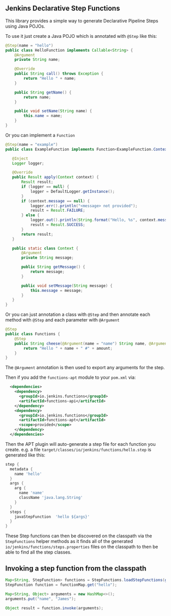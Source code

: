 ## Jenkins Declarative Step Functions

This library provides a simple way to generate Declarative Pipeline Steps using Java POJOs.

To use it just create a Java POJO which is annotated with `@Step` like this:

```java
@Step(name = "hello")
public class HelloFunction implements Callable<String> {
    @Argument
    private String name;

    @Override
    public String call() throws Exception {
        return "Hello " + name;
    }

    public String getName() {
        return name;
    }

    public void setName(String name) {
        this.name = name;
    }
}
```

Or you can implement a `Function`
 ```java
@Step(name = "example")
public class ExampleFunction implements Function<ExampleFunction.Context, Result> {

    @Inject
    Logger logger;

    @Override
    public Result apply(Context context) {
        Result result;
        if (logger == null) {
            logger = DefaultLogger.getInstance();
        }
        if (context.message == null) {
            logger.err().println("<message> not provided");
            result = Result.FAILURE;
        } else {
            logger.out().println(String.format("Hello, %s", context.message));
            result = Result.SUCCESS;
        }
        return result;
    }

    public static class Context {
        @Argument
        private String message;

        public String getMessage() {
            return message;
        }

        public void setMessage(String message) {
            this.message = message;
        }
    }
}
```

Or you can just annotation a class with `@Step` and then annotate each method with `@Step` and each parameter with `@Argument`

```java
@Step
public class Functions {
    @Step
    public String cheese(@Argument(name = "name") String name, @Argument(name = "amount") int amount) {
        return "Hello " + name + " #" + amount;
    }
}
```

The `@Argument` annotation is then used to export any arguments for the step.

Then if you add the `functions-apt` module to your `pom.xml` via:

```xml
  <dependencies>
    <dependency>
      <groupId>io.jenkins.functions</groupId>
      <artifactId>functions-api</artifactId>
    </dependency>
    <dependency>
      <groupId>io.jenkins.functions</groupId>
      <artifactId>functions-apt</artifactId>
      <scope>provided</scope>
    </dependency>
  </dependencies>
```

Then the APT plugin will auto-generate a step file for each function you create. e.g. a file `target/classes/io/jenkins/functions/hello.step` is generated like this:

```groovy
step {
  metadata {
    name 'hello'
  }
  args {
    arg {
      name 'name'
      className 'java.lang.String'
    }
  }
  steps {
    javaStepFunction  'hello ${args}'
  }
}
``` 

These Step functions can then be discovered on the classpath via the `StepFunctions` helper methods as it finds all of the generated `io/jenkins/functions/steps.properties` files on the classpath to then be able to find all the step classes.

## Invoking a step function from the classpath

```java
Map<String, StepFunction> functions = StepFunctions.loadStepFunctions(getClass().getClassLoader());
StepFunction function = functionMap.get("hello");

Map<String, Object> arguments = new HashMap<>();
arguments.put("name", "James");

Object result = function.invoke(arguments);
```